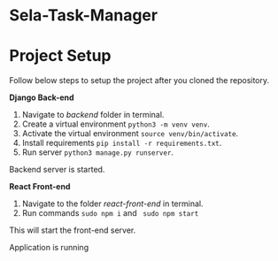 # Sela-Task-Manager

# Project Setup

Follow below steps to setup the project after you cloned the repository.

**Django Back-end**
1. Navigate to _backend_ folder in terminal.
2. Create a virtual environment ```python3 -m venv venv```.
3. Activate the virtual environment ```source venv/bin/activate```.
4. Install requirements ```pip install -r requirements.txt```.
5. Run server ```python3 manage.py runserver```.

   
Backend server is started.

**React Front-end**
1. Navigate to the folder _react-front-end_ in terminal.
2. Run commands ```sudo npm i``` and ``` sudo npm start```

This will start the front-end server.


Application is running
